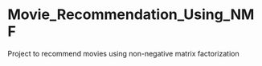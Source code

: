 # Movie_Recommendation_Using_NMF
Project to recommend movies using non-negative matrix factorization
